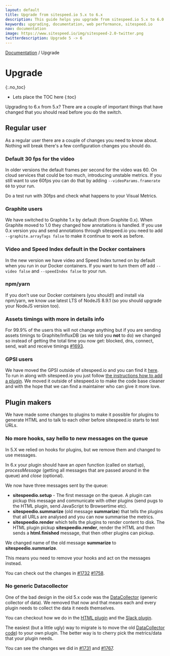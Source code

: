 ```yaml
---
layout: default
title: Upgrade from sitespeed.io 5.x to 6.x
description: This guide helps you upgrade from sitespeed.io 5.x to 6.0
keywords: upgrading, documentation, web performance, sitespeed.io
nav: documentation
image: https://www.sitespeed.io/img/sitespeed-2.0-twitter.png
twitterdescription: Upgrade 5 -> 6
---
```

[Documentation]({{site.baseurl}}/documentation/sitespeed.io/) / Upgrade

# Upgrade
{:.no_toc}

* Lets place the TOC here
{:toc}

Upgrading to 6.x from 5.x? There are a couple of important things that have changed that you should read before you do the switch.

## Regular user
As a regular user there are a couple of changes you need to know about. Nothing will break there's a few configuration changes you should do.

### Default 30 fps for the video
In older versions the default frames per second for the video was 60. On cloud services that could be too much, introducing unstable metrics. If you still want to use 60fps you can do that by adding ```--videoParams.framerate 60``` to your run.

Do a test run with 30fps and check what happens to your Visual Metrics.

### Graphite users
We have switched to Graphite 1.x by default (from Graphite 0.x). When Graphite moved to 1.0 they changed how annotations is handled. If you use 0.x version you and send annotations through sitespeed.io you need to add ```--graphite.arrayTags false``` to make it continue to work as before.

### Video and Speed Index default in the Docker containers
In the new version we have video and Speed Index turned on by default when you run in our Docker containers. If you want to turn them off add ```--video false``` and ```--speedIndex false``` to your run.

### npm/yarn
If you don't use our Docker containers (you should!) and install via npm/yarn, we know use latest LTS of NodeJS 8.9.1 (so you should upgrade your NodeJS version too).

### Assets timings with more in details info
For 99.9% of the users this will not change anything but if you are sending assets timings to Graphite/InfluxDB (as we told you **not** to do) we changed so instead of getting the total time you now get: blocked, dns, connect, send, wait and receive timings [#1693](https://github.com/sitespeedio/sitespeed.io/pull/1693).

### GPSI users
We have moved the GPSI outside of sitespeed.io and you can find it [here](https://github.com/sitespeedio/plugin-gpsi). To run in along with sitespeed.io you just follow [the instructions how to add a plugin](https://www.sitespeed.io/documentation/sitespeed.io/plugins/#add-a-plugin). We moved it outside of sitespeed.io to make the code base cleaner and with the hope that we can find a maintainer who can give it more love.

## Plugin makers
We have made some changes to plugins to make it possible for plugins to generate HTML and to talk to each other before sitespeed.io starts to test URLs.

### No more hooks, say hello to new messages on the queue

In 5.X we relied on hooks for plugins, but we remove them and changed to use messages.

In 6.x your plugin should have an *open* function (called on startup), *processMessage* (getting all messages that are passed around in the queue) and *close* (optional).

We now have three messages sent by the queue:

 -  **sitespeedio.setup** - The first message on the queue. A plugin can pickup this message and communicate with other plugins (send pugs to the HTML plugin, send JavaScript to Browsertime etc).
 -  **sitespeedio.summarize** (old message **summarize**) that tells the plugins that all URLs are analysed and you can now summarise the metrics.
 - **sitespeedio.render** which tells the plugins to render content to disk. The HTML plugin pickup **sitespeedio.render**, render the HTML and then sends a **html.finished** message, that then other plugins can pickup.

We changed name of the old message **summarize** to **sitespeedio.summarize**.

This means you need to remove your hooks and act on the messages instead.

You can check out the changes in [#1732](https://github.com/sitespeedio/sitespeed.io/pull/1732) [#1758](https://github.com/sitespeedio/sitespeed.io/pull/1758).


### No generic Datacollector
One of the bad design in the old 5.x code was the [DataCollector](https://github.com/sitespeedio/sitespeed.io/blob/5.x/lib/plugins/datacollector/index.js) (generic collector of data). We removed that now and that means each and every plugin needs to collect the data it needs themselves.

You can checkout how we do in the [HTML plugin](https://github.com/sitespeedio/sitespeed.io/blob/master/lib/plugins/html/index.js) and the [Slack plugin](https://github.com/sitespeedio/sitespeed.io/blob/master/lib/plugins/slack/index.js).

The easiest (but a little ugly) way to migrate is to move the old [DataCollector code](https://github.com/sitespeedio/sitespeed.io/blob/5.x/lib/plugins/datacollector/index.js)) to your own plugin. The better way is to cherry pick the metrics/data that your plugin needs.

You can see the changes we did in
 [#1731](https://github.com/sitespeedio/sitespeed.io/pull/1731) and [#1767](https://github.com/sitespeedio/sitespeed.io/pull/1767).
